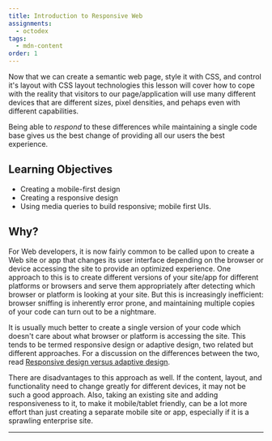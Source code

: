 ```yaml
---
title: Introduction to Responsive Web
assignments:
  - octodex
tags:
  - mdn-content
order: 1
---
```


Now that we can create a semantic web page, style it with CSS, and control it's
layout with CSS layout technologies this lesson will cover how to cope with the
reality that visitors to our page/application will use many different devices
that are different sizes, pixel densities, and pehaps even with different
capabilities.

Being able to _respond_ to these differences while maintaining a single code
base gives us the best change of providing all our users the best experience.

## Learning Objectives

- Creating a mobile-first design
- Creating a responsive design
- Using media queries to build responsive; mobile first UIs.

## Why?

For Web developers, it is now fairly common to be called upon to create a Web
site or app that changes its user interface depending on the browser or device
accessing the site to provide an optimized experience. One approach to this is
to create different versions of your site/app for different platforms or
browsers and serve them appropriately after detecting which browser or platform
is looking at your site. But this is increasingly inefficient: browser sniffing
is inherently error prone, and maintaining multiple copies of your code can turn
out to be a nightmare.

It is usually much better to create a single version of your code which doesn't
care about what browser or platform is accessing the site. This tends to be
termed responsive design or adaptive design, two related but different
approaches. For a discussion on the differences between the two, read
[Responsive design versus adaptive design](https://developer.mozilla.org/en-US/docs/Archive/Apps/Design/UI_layout_basics/Responsive_design_versus_adaptive_design).

There are disadvantages to this approach as well. If the content, layout, and
functionality need to change greatly for different devices, it may not be such a
good approach. Also, taking an existing site and adding responsiveness to it, to
make it mobile/tablet friendly, can be a lot more effort than just creating a
separate mobile site or app, especially if it is a sprawling enterprise site.

---

